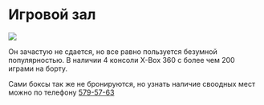 # Игровой зал

![](http://placehold.it/950x450)

Он зачастую не сдается, но все равно пользуется безумной популярностью. В наличии 4 консоли X-Box 360 с более чем 200 играми на борту. 

Сами боксы так же не бронируются, но узнать наличие своодных мест можно по телефону <a href="tel:+78125795763">579-57-63</a>